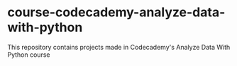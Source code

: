 # course-codecademy-analyze-data-with-python
 This repository contains projects made in Codecademy's Analyze Data With Python course
